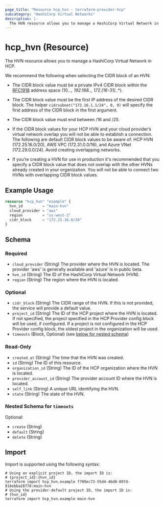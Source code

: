 ```yaml
---
page_title: "Resource hcp_hvn - terraform-provider-hcp"
subcategory: "HashiCorp Virtual Networks"
description: |-
  The HVN resource allows you to manage a HashiCorp Virtual Network in HCP.
---
```


# hcp_hvn (Resource)

The HVN resource allows you to manage a HashiCorp Virtual Network in HCP.

We recommend the following when selecting the CIDR block of an HVN:

- The CIDR block value must be a private IPv4 CIDR block within the [RFC1918](https://datatracker.ietf.org/doc/html/rfc1918) address space (10.*.*.*, 192.168.*.*, 172.[16-31].*.*).

- The CIDR block value must be the first IP address of the desired CIDR block. The helper `cidrsubnet("172.16.1.1/24", 0, 0)` will specify the first address of the CIDR block in the first argument.

- The CIDR block value must end between /16 and /25.

- If the CIDR block values for your HCP HVN and your cloud provider’s virtual network overlap you will not be able to establish a connection. The following are default CIDR block values to be aware of: HCP HVN (172.25.16.0/20), AWS VPC (172.31.0.0/16), and Azure VNet (172.29.0.0/24). Avoid creating overlapping networks.

- If you’re creating a HVN for use in production it's recommended that you specify a CIDR block value that does not overlap with the other HVNs already created in your organization. You will not be able to connect two HVNs with overlapping CIDR block values.

## Example Usage

```terraform
resource "hcp_hvn" "example" {
  hvn_id         = "main-hvn"
  cloud_provider = "aws"
  region         = "us-west-2"
  cidr_block     = "172.25.16.0/20"
}
```

<!-- schema generated by tfplugindocs -->
## Schema

### Required

- `cloud_provider` (String) The provider where the HVN is located. The provider 'aws' is generally available and 'azure' is in public beta.
- `hvn_id` (String) The ID of the HashiCorp Virtual Network (HVN).
- `region` (String) The region where the HVN is located.

### Optional

- `cidr_block` (String) The CIDR range of the HVN. If this is not provided, the service will provide a default value.
- `project_id` (String) The ID of the HCP project where the HVN is located.
If not specified, the project specified in the HCP Provider config block will be used, if configured.
If a project is not configured in the HCP Provider config block, the oldest project in the organization will be used.
- `timeouts` (Block, Optional) (see [below for nested schema](#nestedblock--timeouts))

### Read-Only

- `created_at` (String) The time that the HVN was created.
- `id` (String) The ID of this resource.
- `organization_id` (String) The ID of the HCP organization where the HVN is located.
- `provider_account_id` (String) The provider account ID where the HVN is located.
- `self_link` (String) A unique URL identifying the HVN.
- `state` (String) The state of the HVN.

<a id="nestedblock--timeouts"></a>
### Nested Schema for `timeouts`

Optional:

- `create` (String)
- `default` (String)
- `delete` (String)

## Import

Import is supported using the following syntax:

```shell
# Using an explicit project ID, the import ID is:
# {project_id}:{hvn_id}
terraform import hcp_hvn.example f709ec73-55d4-46d8-897d-816ebba28778:main-hvn
# Using the provider-default project ID, the import ID is:
# {hvn_id}
terraform import hcp_hvn.example main-hvn
```
